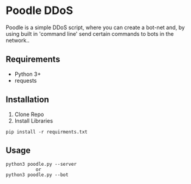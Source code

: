 # Poodle DDoS

Poodle is a simple DDoS script, where you can create a bot-net and, 
by using built in 'command line' send certain commands to bots in the network..

## Requirements
- Python 3+
- requests

## Installation
1. Clone Repo
2. Install Libraries
````commandline
pip install -r requirments.txt
````

## Usage

```commandline
python3 poodle.py --server
           or
python3 poodle.py --bot
``` 
